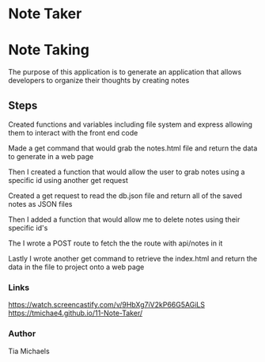 # Note Taker

<h1>Note Taking</h1>
<p>The purpose of this application is to generate an application that allows developers to organize their thoughts by creating notes</p>

<h2>Steps</h2>
<p>Created functions and variables including file system and express allowing them to interact with the front end code</p>

<p>Made a get command that would grab the notes.html file and return the data to generate in a web page</p>

<p>Then I created a function that would allow the user to grab notes using a specific id using another get request</p>

<p>Created a get request to read the db.json file and return all of the saved notes as JSON files</p>

<p>Then I added a function that would allow me to delete notes using their specific id's</p>

<p>The I wrote a POST route to fetch the the route with api/notes in it</p>

<p>Lastly I wrote another get command to retrieve the index.html and return the data in the file to project onto a web page</p>

<h3>Links</h3>

https://watch.screencastify.com/v/9HbXg7iV2kP66G5AGiLS
https://tmichae4.github.io/11-Note-Taker/


<h3>Author</h3>
<p> Tia Michaels</p>
